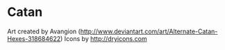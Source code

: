 # Catan

Art created by Avangion (http://www.deviantart.com/art/Alternate-Catan-Hexes-318684622)
Icons by http://dryicons.com
